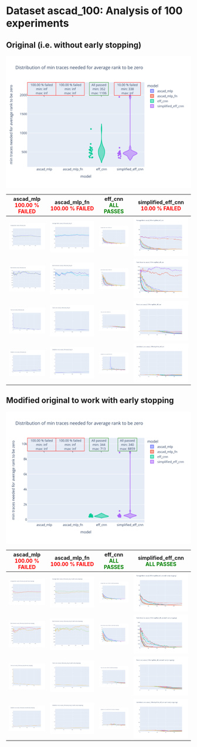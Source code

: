 # Dataset ascad_100: Analysis of 100 experiments

## Original (i.e. without early stopping)

![Distribution of min traces needed for average rank to be zero](plots/ascad_100/violin_no_es.svg)

|ascad_mlp<br><span style='color:red'> **100.00 % FAILED** </span>|ascad_mlp_fn<br><span style='color:red'> **100.00 % FAILED** </span>|eff_cnn<br><span style='color:green'> **ALL PASSES** </span>|simplified_eff_cnn<br><span style='color:red'> **10.00 % FAILED** </span>|
|---|---|---|---|
|![Average Rank](plots/ascad_100/ascad_mlp/no_es/average_rank.svg)|![Average Rank](plots/ascad_100/ascad_mlp_fn/no_es/average_rank.svg)|![Average Rank](plots/ascad_100/eff_cnn/no_es/average_rank.svg)|![Average Rank](plots/ascad_100/simplified_eff_cnn/no_es/average_rank.svg)|
|![Rank Variance](plots/ascad_100/ascad_mlp/no_es/rank_variance.svg)|![Rank Variance](plots/ascad_100/ascad_mlp_fn/no_es/rank_variance.svg)|![Rank Variance](plots/ascad_100/eff_cnn/no_es/rank_variance.svg)|![Rank Variance](plots/ascad_100/simplified_eff_cnn/no_es/rank_variance.svg)|
|![Train Loss](plots/ascad_100/ascad_mlp/no_es/train_loss.svg)|![Train Loss](plots/ascad_100/ascad_mlp_fn/no_es/train_loss.svg)|![Train Loss](plots/ascad_100/eff_cnn/no_es/train_loss.svg)|![Train Loss](plots/ascad_100/simplified_eff_cnn/no_es/train_loss.svg)|
|![Validation Loss](plots/ascad_100/ascad_mlp/no_es/val_loss.svg)|![Validation Loss](plots/ascad_100/ascad_mlp_fn/no_es/val_loss.svg)|![Validation Loss](plots/ascad_100/eff_cnn/no_es/val_loss.svg)|![Validation Loss](plots/ascad_100/simplified_eff_cnn/no_es/val_loss.svg)|
## Modified original to work with early stopping

![Distribution of min traces needed for average rank to be zero](plots/ascad_100/violin_es.svg)

|ascad_mlp<br><span style='color:red'> **100.00 % FAILED** </span>|ascad_mlp_fn<br><span style='color:red'> **100.00 % FAILED** </span>|eff_cnn<br><span style='color:green'> **ALL PASSES** </span>|simplified_eff_cnn<br><span style='color:green'> **ALL PASSES** </span>|
|---|---|---|---|
|![Average Rank](plots/ascad_100/ascad_mlp/es/average_rank.svg)|![Average Rank](plots/ascad_100/ascad_mlp_fn/es/average_rank.svg)|![Average Rank](plots/ascad_100/eff_cnn/es/average_rank.svg)|![Average Rank](plots/ascad_100/simplified_eff_cnn/es/average_rank.svg)|
|![Rank Variance](plots/ascad_100/ascad_mlp/es/rank_variance.svg)|![Rank Variance](plots/ascad_100/ascad_mlp_fn/es/rank_variance.svg)|![Rank Variance](plots/ascad_100/eff_cnn/es/rank_variance.svg)|![Rank Variance](plots/ascad_100/simplified_eff_cnn/es/rank_variance.svg)|
|![Train Loss](plots/ascad_100/ascad_mlp/es/train_loss.svg)|![Train Loss](plots/ascad_100/ascad_mlp_fn/es/train_loss.svg)|![Train Loss](plots/ascad_100/eff_cnn/es/train_loss.svg)|![Train Loss](plots/ascad_100/simplified_eff_cnn/es/train_loss.svg)|
|![Validation Loss](plots/ascad_100/ascad_mlp/es/val_loss.svg)|![Validation Loss](plots/ascad_100/ascad_mlp_fn/es/val_loss.svg)|![Validation Loss](plots/ascad_100/eff_cnn/es/val_loss.svg)|![Validation Loss](plots/ascad_100/simplified_eff_cnn/es/val_loss.svg)|
